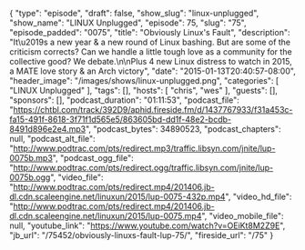 {
  "type": "episode",
  "draft": false,
  "show_slug": "linux-unplugged",
  "show_name": "LINUX Unplugged",
  "episode": 75,
  "slug": "75",
  "episode_padded": "0075",
  "title": "Obviously Linux's Fault",
  "description": "It\u2019s a new year & a new round of Linux bashing. But are some of the criticism corrects? Can we handle a little tough love as a community for the collective good? We debate.\n\nPlus 4 new Linux distress to watch in 2015, a MATE love story & an Arch victory",
  "date": "2015-01-13T20:40:57-08:00",
  "header_image": "/images/shows/linux-unplugged.png",
  "categories": [
    "LINUX Unplugged"
  ],
  "tags": [],
  "hosts": [
    "chris",
    "wes"
  ],
  "guests": [],
  "sponsors": [],
  "podcast_duration": "01:11:53",
  "podcast_file": "https://chtbl.com/track/392D9/aphid.fireside.fm/d/1437767933/f31a453c-fa15-491f-8618-3f71f1d565e5/863605bd-dd1f-48e2-bcdb-8491d896e2e4.mp3",
  "podcast_bytes": 34890523,
  "podcast_chapters": null,
  "podcast_alt_file": "http://www.podtrac.com/pts/redirect.mp3/traffic.libsyn.com/jnite/lup-0075b.mp3",
  "podcast_ogg_file": "http://www.podtrac.com/pts/redirect.ogg/traffic.libsyn.com/jnite/lup-0075b.ogg",
  "video_file": "http://www.podtrac.com/pts/redirect.mp4/201406.jb-dl.cdn.scaleengine.net/linuxun/2015/lup-0075-432p.mp4",
  "video_hd_file": "http://www.podtrac.com/pts/redirect.mp4/201406.jb-dl.cdn.scaleengine.net/linuxun/2015/lup-0075.mp4",
  "video_mobile_file": null,
  "youtube_link": "https://www.youtube.com/watch?v=OEiKt8M2Z9E",
  "jb_url": "/75452/obviously-linuxs-fault-lup-75/",
  "fireside_url": "/75"
}

